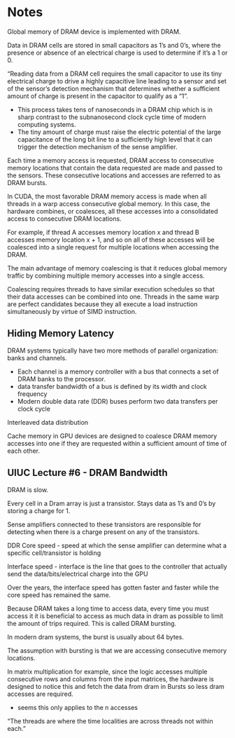 # Notes

Global memory of DRAM device is implemented with DRAM.

Data in DRAM cells are stored in small capacitors as 1’s and 0’s, where the presence or absence of an electrical charge is used to determine if it’s a 1 or 0.

“Reading data from a DRAM cell requires the small capacitor to use its tiny electrical charge to drive a highly capacitive line leading to a sensor and set of the sensor’s detection mechanism that determines whether a sufficient amount of charge is present in the capacitor to qualify as a “1”.

- This process takes tens of nanoseconds in a DRAM chip which is in sharp contrast to the subnanosecond clock cycle time of modern computing systems.
- The tiny amount of charge must raise the electric potential of the large capacitance of the long bit line to a sufficiently high level that it can trigger the detection mechanism of the sense amplifier.

Each time a memory access is requested, DRAM access to consecutive memory locations that contain the data requested are made and passed to the sensors. These consecutive locations and accesses are referred to as DRAM bursts.

In CUDA, the most favorable DRAM memory access is made when all threads in a warp access consecutive global memory. In this case, the hardware combines, or coalesces, all these accesses into a consolidated access to consecutive DRAM locations.

For example, if thread A accesses memory location x and thread B accesses memory location x + 1, and so on all of these accesses will be coalesced into a single request for multiple locations when accessing the DRAM.

The main advantage of memory coalescing is that it reduces global memory traffic by combining multiple memory accesses into a single access.

Coalescing requires threads to have similar execution schedules so that their data accesses can be combined into one. Threads in the same warp are perfect candidates because they all execute a load instruction simultaneously by virtue of SIMD instruction.

## Hiding Memory Latency

DRAM systems typically have two more methods of parallel organization: banks and channels.

- Each channel is a memory controller with a bus that connects a set of DRAM banks to the processor.
- data transfer bandwidth of a bus is defined by its width and clock frequency
- Modern double data rate (DDR) buses perform two data transfers per clock cycle

Interleaved data distribution 

Cache memory in GPU devices are designed to coalesce DRAM memory accesses into one if they are requested within a sufficient amount of time of each other.

## UIUC Lecture #6 - DRAM Bandwidth

DRAM is slow.

Every cell in a Dram array is just a transistor. Stays data as 1’s and 0’s by storing a charge for 1.

Sense amplifiers connected to these transistors are responsible for detecting when there is a charge present on any of the transistors.

DDR Core speed - speed at which the sense amplifier can determine what a specific cell/transistor is holding

Interface speed - interface is the line that goes to the controller that actually send the data/bits/electrical charge into the GPU

Over the years, the interface speed has gotten faster and faster while the core speed has remained the same.

Because DRAM takes a long time to access data, every time you must access it it is beneficial to access as much data in dram as possible to limit the amount of trips required. This is called DRAM bursting.

In modern dram systems, the burst is usually about 64 bytes.

The assumption with bursting is that we are accessing consecutive memory locations.

In matrix multiplication for example, since the logic accesses multiple consecutive rows and columns from the input matrices, the hardware is designed to notice this and fetch the data from dram in Bursts so less dram accesses are required.

- seems this only applies to the n accesses

“The threads are where the time localities are across threads not within each.”